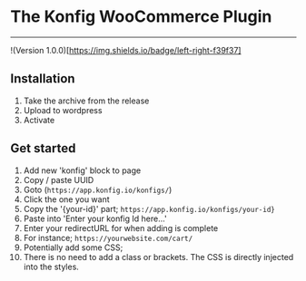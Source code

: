 <h1> The Konfig WooCommerce Plugin </h1>
<hr />

!(Version 1.0.0)[https://img.shields.io/badge/left-right-f39f37]

## Installation
1. Take the archive from the release
2. Upload to wordpress
3. Activate

## Get started
1. Add new 'konfig' block to page
2. Copy / paste UUID 
  1. Goto (`https://app.konfig.io/konfigs/`)
  2. Click the one you want
  3. Copy the '{your-id}' part; `https://app.konfig.io/konfigs/your-id}`
  4. Paste into 'Enter your konfig Id here...'
3. Enter your redirectURL for when adding is complete
  1. For instance; `https://yourwebsite.com/cart/`
4. Potentially add some CSS;
  1. There is no need to add a class or brackets. The CSS is directly injected into the styles.
